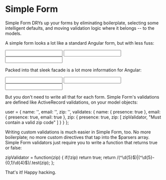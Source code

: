 # Simple Form

Simple Form DRYs up your forms by eliminating boilerplate, selecting some intelligent defaults, and moving validation logic where it belongs -- to the models.

A simple form looks a lot like a standard Angular form, but with less fuss:

  <form for="user">
    <input ng-model="user.name">
    <input ng-model="user.email">
    <input ng-model="user.zip">
  </form>

Packed into that sleek facade is a lot more information for Angular:

  <form name="userForm">
    <input type="text" name="user.name" ng-model="user.name" required>
    <input type="email" name="user.email" ng-model="user.email" required>
    <input type="text" name="user.zip" ng-model="user.zip" required zip-code-validator>
  </form>

But you don't need to write all that for each form. Simple Form's validations are defined like ActiveRecord validations, on your model objects:

  user = {
    name: '',
    email: '',
    zip: '',
    validates: {
      name:  { presence: true },
      email: { presence: true, email: true },
      zip:   { presence: true, zip: [ zipValidator, "Must contain a valid zip code" ] }
    }
  };

Writing custom validations is much easier in Simple Form, too. No more boilerplate; no more custom directives that tap into the $parsers array. Simple Form validators just require you to write a function that returns true or false:

  zipValidator = function(zip) {
    if(!zip) return true;
    return /(^\d{5}$)|(^\d{5}-{0,1}\d{4}$)/.test(zip);
  };

That's it! Happy hacking.
